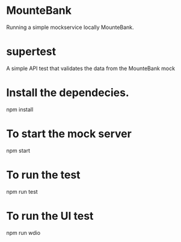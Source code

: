 # MounteBank
Running a simple mockservice locally MounteBank.

# supertest
A simple API test that validates the data from the MounteBank mock 

# Install the dependecies.
npm install

# To start the mock server
npm start

# To run the test
npm run test

# To run the UI test
npm run wdio
 

